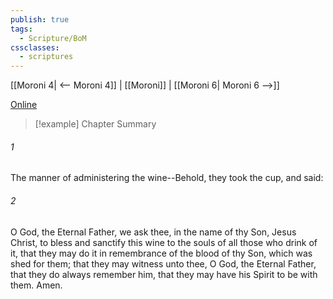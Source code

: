 ```yaml
---
publish: true
tags:
  - Scripture/BoM
cssclasses:
  - scriptures
---
```

[[Moroni 4| <-- Moroni 4]] | [[Moroni]] | [[Moroni 6| Moroni 6 -->]]

[Online](https://churchofjesuschrist.org/study/scriptures/bofm/moro/5?lang=eng)

>[!example] Chapter Summary
>
###### 1
The manner of administering the wine--Behold, they took the cup, and said:
###### 2
O God, the Eternal Father, we ask thee, in the name of thy Son, Jesus Christ, to bless and sanctify this wine to the souls of all those who drink of it, that they may do it in remembrance of the blood of thy Son, which was shed for them; that they may witness unto thee, O God, the Eternal Father, that they do always remember him, that they may have his Spirit to be with them. Amen.



